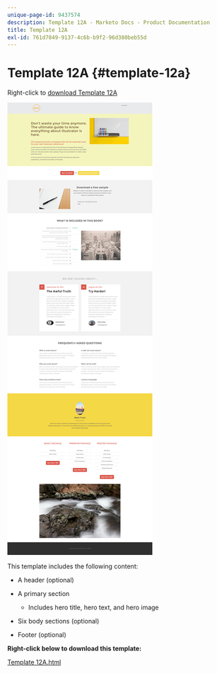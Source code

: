 ```yaml
---
unique-page-id: 9437574
description: Template 12A - Marketo Docs - Product Documentation
title: Template 12A
exl-id: 761d7849-9137-4c6b-b9f2-96d380beb55d
---
```

# Template 12A {#template-12a}

Right-click to [download Template 12A](https://experienceleague.adobe.com/landing/marketo/lp-templates/template-12a.html)

![](assets/image2015-8-4-14-3a23-3a23.png)

This template includes the following content:

* A header (optional)
* A primary section

    * Includes hero title, hero text, and hero image

* Six body sections (optional)
* Footer (optional)

**Right-click below to download this template:**

[Template 12A.html](https://experienceleague.adobe.com/landing/marketo/lp-templates/template-12a.html)
